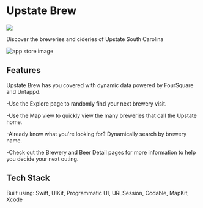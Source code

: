 # Upstate Brew 
<a href="https://apps.apple.com/us/app/upstate-brew/id1522915829"><img src="https://cedavis12.github.io/rgbmatcher/img/app-store-badge.svg"/></a>

Discover the breweries and cideries of Upstate South Carolina

<img src="https://cedavis12.github.io/upstatebrew/img/composite.png" alt="app store image"/>

## Features
Upstate Brew has you covered with dynamic data powered by FourSquare and Untappd.

-Use the Explore page to randomly find your next brewery visit.

-Use the Map view to quickly view the many breweries that call the Upstate home.

-Already know what you're looking for? Dynamically search by brewery name.

-Check out the Brewery and Beer Detail pages for more information to help you decide your next outing.

## Tech Stack
Built using: Swift, UIKit, Programmatic UI, URLSession, Codable, MapKit, Xcode




